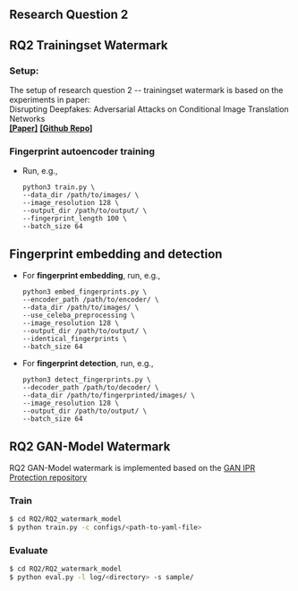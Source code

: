 ## Research Question 2


## RQ2 Trainingset Watermark

### Setup:
The setup of research question 2 -- trainingset watermark is based on the experiments in paper:
<br>Disrupting Deepfakes: Adversarial Attacks on Conditional Image Translation Networks</br>
**[[Paper]](https://arxiv.org/abs/2003.01279)** **[[Github Repo]](https://github.com/natanielruiz/disrupting-deepfakes)**

### Fingerprint autoencoder training
- Run, e.g.,
  ```
  python3 train.py \
  --data_dir /path/to/images/ \
  --image_resolution 128 \
  --output_dir /path/to/output/ \
  --fingerprint_length 100 \
  --batch_size 64
  ```



## Fingerprint embedding and detection
- For **fingerprint embedding**, run, e.g.,
  ```
  python3 embed_fingerprints.py \
  --encoder_path /path/to/encoder/ \
  --data_dir /path/to/images/ \
  --use_celeba_preprocessing \
  --image_resolution 128 \
  --output_dir /path/to/output/ \
  --identical_fingerprints \
  --batch_size 64
  ```
  
- For **fingerprint detection**, run, e.g.,
  ```
  python3 detect_fingerprints.py \
  --decoder_path /path/to/decoder/ \
  --data_dir /path/to/fingerprinted/images/ \
  --image_resolution 128 \
  --output_dir /path/to/output/ \
  --batch_size 64
  ```



## RQ2 GAN-Model Watermark
RQ2 GAN-Model watermark is implemented based on the  [GAN IPR Protection repository](https://github.com/dingsheng-ong/ipr-gan)

### Train
```bash
$ cd RQ2/RQ2_watermark_model
$ python train.py -c configs/<path-to-yaml-file>
```
### Evaluate
```bash
$ cd RQ2/RQ2_watermark_model
$ python eval.py -l log/<directory> -s sample/
```
